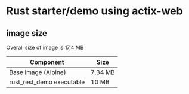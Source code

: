 # Rust starter/demo using actix-web

## image size

Overall size of image is 17,4 MB

| Component           | Size |
| ------------------- | ------------- |
| Base Image (Alpine) | 7.34 MB  |
| rust_rest_demo executable  | 10 MB  |
